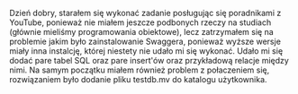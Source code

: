 Dzień dobry,
starałem się wykonać zadanie posługując się poradnikami z YouTube, ponieważ nie miałem jeszcze podbonych rzeczy na studiach (głównie mieliśmy programowania obiektowe), lecz zatrzymałem się na problemie jakim było zainstalowanie Swaggera, ponieważ wyższe wersje miały inna instalcję, której niestety nie udało mi się wykonać. 
Udało mi się dodać pare tabel SQL oraz pare insert'ów oraz przykładową relacje między nimi. Na samym początku miałem również problem z połaczeniem się, rozwiązaniem było
dodanie pliku testdb.mv do katalogu użytkownika. 
